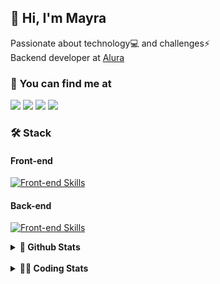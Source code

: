 ## 👋 Hi, I'm Mayra

Passionate about technology💻 and challenges⚡  
Backend developer at [Alura](https://www.alura.com.br)   

### 💬 You can find me at

<a href="https://mayra.dev" target="_blank" rel="noopener"><img src="https://img.shields.io/badge/-mayra.dev-005FED?style=flat&logo=Google-chrome&logoColor=white"/></a>
<a href="https://linkedin.com/in/mayraamaral" target="_blank" rel="noopener"><img src="https://img.shields.io/badge/-/mayraamaral-0077B5?style=flat&logo=Linkedin&logoColor=white"/></a>
<a href="mailto:mayra@mayra.dev" target="_blank" rel="noopener"><img src="https://img.shields.io/badge/-mayra@mayra.dev-D14836?style=flat&logo=Gmail&logoColor=white"/></a>
<a href="" target="_blank" rel="noopener"><img src="https://img.shields.io/badge/-mayraamaral-7289DA?style=flat&logo=Discord&logoColor=white"/></a>

### 🛠️ Stack
#### Front-end

[![Front-end Skills](https://skillicons.dev/icons?i=react,next,angular,redux,styledcomponents,html,css,sass,js,ts,figma)](https://skillicons.dev)
#### Back-end

[![Front-end Skills](https://skillicons.dev/icons?i=java,spring,hibernate,aws,idea,postgres,mysql,git,linux,bash,nodejs,docker,kubernetes,jenkins)](https://skillicons.dev)


<details>
    <summary><strong>📌 Github Stats</strong></summary>
    <br />
    <div align="center">
        <table>
      <td><img height="160em" src="https://github-readme-stats.vercel.app/api?username=mayraamaral&show_icons=true&theme=algolia&hide_border=true&hide=stars&count_private=true" alt="Readme stats"></td>
      <td><img height="160em" src="https://github-readme-stats.vercel.app/api/top-langs/?username=mayraamaral&&layout=compact&&theme=algolia&hide_border=true&langs_count=6" alt="Language stats"></td>
       </table>
  </div> 
    

  <p align="center">
    <img src="https://github-readme-streak-stats.herokuapp.com?user=mayraamaral&theme=dark&hide_border=true&date_format=j%20M%5B%20Y%5D&locale=pt-br&background=050F2C&ring=0195DD&fire=23AA7D&currStreakLabel=23AA7D" alt="Streak stats">
  </p> 
</details>

<br />

<details>
  <summary><strong>👩‍💻 Coding Stats</strong></summary>
  <br />
  
  <!--START_SECTION:waka-->
![Code Time](http://img.shields.io/badge/Code%20Time-571%20hrs%2030%20mins-blue)

**🐱 My GitHub Data** 

> 📦 583.7 kB Used in GitHub's Storage 
 > 
> 🏆 848 Contributions in the Year 2024
 > 
> 🚫 Not Opted to Hire
 > 
> 📜 59 Public Repositories 
 > 
> 🔑 33 Private Repositories 
 > 
**I'm an Early 🐤** 

```text
🌞 Morning                4365 commits        █████░░░░░░░░░░░░░░░░░░░░   21.80 % 
🌆 Daytime                12647 commits       ████████████████░░░░░░░░░   63.16 % 
🌃 Evening                2736 commits        ███░░░░░░░░░░░░░░░░░░░░░░   13.66 % 
🌙 Night                  276 commits         ░░░░░░░░░░░░░░░░░░░░░░░░░   01.38 % 
```
📅 **I'm Most Productive on Wednesday** 

```text
Monday                   2973 commits        ████░░░░░░░░░░░░░░░░░░░░░   14.85 % 
Tuesday                  2121 commits        ███░░░░░░░░░░░░░░░░░░░░░░   10.59 % 
Wednesday                6921 commits        █████████░░░░░░░░░░░░░░░░   34.56 % 
Thursday                 4703 commits        ██████░░░░░░░░░░░░░░░░░░░   23.49 % 
Friday                   2586 commits        ███░░░░░░░░░░░░░░░░░░░░░░   12.91 % 
Saturday                 301 commits         ░░░░░░░░░░░░░░░░░░░░░░░░░   01.50 % 
Sunday                   419 commits         █░░░░░░░░░░░░░░░░░░░░░░░░   02.09 % 
```


📊 **This Week I Spent My Time On** 

```text
🕑︎ Time Zone: America/Sao_Paulo

💬 Programming Languages: 
Java                     13 hrs 8 mins       ██████████████████░░░░░░░   71.00 % 
SQL                      2 hrs 36 mins       ████░░░░░░░░░░░░░░░░░░░░░   14.08 % 
Markdown                 1 hr 7 mins         ██░░░░░░░░░░░░░░░░░░░░░░░   06.11 % 
XML                      53 mins             █░░░░░░░░░░░░░░░░░░░░░░░░   04.80 % 
JavaScript               14 mins             ░░░░░░░░░░░░░░░░░░░░░░░░░   01.28 % 

🔥 Editors: 
IntelliJ IDEA            17 hrs 54 mins      ████████████████████████░   96.73 % 
VS Code                  36 mins             █░░░░░░░░░░░░░░░░░░░░░░░░   03.27 % 

💻 Operating System: 
Linux                    18 hrs 30 mins      █████████████████████████   100.00 % 
```

**I Mostly Code in Java** 

```text
Java                     123 repos           ███████░░░░░░░░░░░░░░░░░░   28.02 % 
HTML                     110 repos           ██████░░░░░░░░░░░░░░░░░░░   25.06 % 
JavaScript               101 repos           ██████░░░░░░░░░░░░░░░░░░░   23.01 % 
TypeScript               83 repos            █████░░░░░░░░░░░░░░░░░░░░   18.91 % 
Dockerfile               1 repo              ░░░░░░░░░░░░░░░░░░░░░░░░░   00.23 % 
```




 Last Updated on 24/09/2024 19:13:10 UTC
<!--END_SECTION:waka-->

</details>
